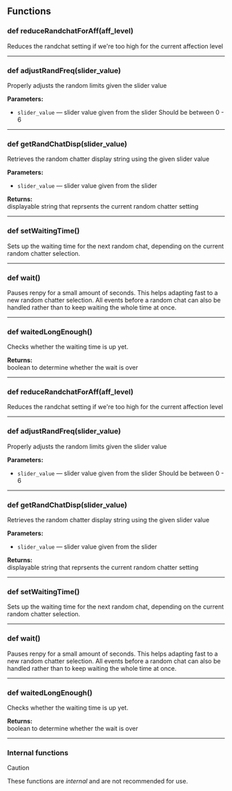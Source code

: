 ## Functions

### def reduceRandchatForAff(aff_level)

Reduces the randchat setting if we're too high for the current affection level

---

### def adjustRandFreq(slider_value)

Properly adjusts the random limits given the slider value

**Parameters:**
- `slider_value` &mdash; slider value given from the slider Should be between 0 - 6


---

### def getRandChatDisp(slider_value)

Retrieves the random chatter display string using the given slider value

**Parameters:**
- `slider_value` &mdash; slider value given from the slider


**Returns:**<br>
displayable string that reprsents the current random chatter setting

---

### def setWaitingTime()

Sets up the waiting time for the next random chat, depending on the current random chatter selection.

---

### def wait()

Pauses renpy for a small amount of seconds. This helps adapting fast to a new random chatter selection. All events before a random chat can also be handled rather than to keep waiting the whole time at once.

---

### def waitedLongEnough()

Checks whether the waiting time is up yet.

**Returns:**<br>
boolean to determine whether the wait is over

---

### def reduceRandchatForAff(aff_level)

Reduces the randchat setting if we're too high for the current affection level

---

### def adjustRandFreq(slider_value)

Properly adjusts the random limits given the slider value

**Parameters:**
- `slider_value` &mdash; slider value given from the slider Should be between 0 - 6


---

### def getRandChatDisp(slider_value)

Retrieves the random chatter display string using the given slider value

**Parameters:**
- `slider_value` &mdash; slider value given from the slider


**Returns:**<br>
displayable string that reprsents the current random chatter setting

---

### def setWaitingTime()

Sets up the waiting time for the next random chat, depending on the current random chatter selection.

---

### def wait()

Pauses renpy for a small amount of seconds. This helps adapting fast to a new random chatter selection. All events before a random chat can also be handled rather than to keep waiting the whole time at once.

---

### def waitedLongEnough()

Checks whether the waiting time is up yet.

**Returns:**<br>
boolean to determine whether the wait is over

---

### Internal functions

> [!CAUTION]
> These functions are *internal* and are not recommended for use.

